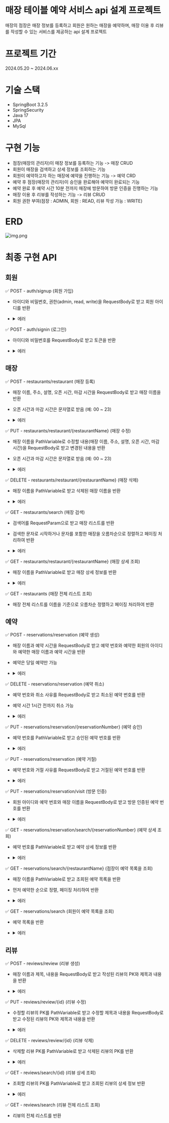 # 매장 테이블 예약 서비스 api 설계 프로젝트

매장의 점장은 매장 정보를 등록하고 회원은 원하는 매장을 예약하며, 매장 이용 후 리뷰를 작성할 수 있는 서비스를 제공하는 api 설계 프로젝트

# 프로젝트 기간

2024.05.20 ~ 2024.06.xx

# 기술 스택

- SpringBoot 3.2.5
- SpringSecurity
- Java 17
- JPA
- MySql

# 구현 기능

- 점장(매장의 관리자)이 매장 정보를 등록하는 기능 -> 매장 CRUD
- 회원이 매장을 검색하고 상세 정보를 조회하는 기능
- 회원이 예약하고자 하는 매장에 예약을 진행하는 기능 -> 예약 CRD
- 예약 후 점장(매장의 관리자)이 승인을 완료해야 예약이 완료되는 기능
- 예약 완료 후 예약 시간 10분 전까지 매장에 방문하여 방문 인증을 진행하는 기능
- 매장 이용 후 리뷰를 작성하는 기능 -> 리뷰 CRUD
- 회원 권한 부여(점장 : ADMIN, 회원 : READ, 리뷰 작성 가능 : WRITE)

# ERD

![img.png](img.png)

# 최종 구현 API

## 회원

✅ POST - auth/signup (회원 가입)

- 아이디와 비밀번호, 권한(admin, read, write)을 RequestBody로 받고 회원 아이디를 반환
- <details>
    <summary>에러</summary>

  > - 아이디 또는 비밀번호 또는 권한이 비어있을 시 400 status 코드와 에러메시지 반환
  >- 아이디가 중복인 경우 400 status 코드와 에러메시지 반환
  </details>

✅ POST - auth/signin (로그인)

- 아이디와 비밀번호를 RequestBody로 받고 토큰을 반환
- <details>
    <summary>에러</summary>

  > - 아이디 또는 비밀번호가 비어있을 시 400 status 코드와 에러메시지 반환
  >- 회원가입이 안된 아이디일 경우 400 status 코드와 에러메시지 반환
  >- 비밀번호가 다른 경우 400 status 코드와 에러메시지 반환

 </details>

## 매장

✅ POST - restaurants/restaurant (매장 등록)

- 매장 이름, 주소, 설명, 오픈 시간, 마감 시간을 RequestBody로 받고 매장 이름을 반환
- 오픈 시간과 마감 시간은 문자열로 받음 (예: 00 ~ 23)
- <details>
    <summary>에러</summary>

  > - 오픈 시간과 마감 시간이 모두 null 인 경우 24시간 운영 하지만 한 쪽만 null 인 경우 400 status 코드와 에러메시지 반환
  >- RequestBody의 필드 중 빈 문자열인 경우 400 status 코드와 에러메시지 반환
  >- 로그인을 안 했을 시 401 status 코드와 에러메시지, 권한이 없을 시 403 status 코드와 에러메시지 반환
  >- 회원이 아닌 경우 400 status 코드와 에러메시지 반환
  >- 중복된 매장 이름인 경우 400 status 코드와 에러메시지 반환

 </details>

✅ PUT - restaurants/restaurant/{restaurantName} (매장 수정)

- 매장 이름을 PathVariable로 수정할 내용(매장 이름, 주소, 설명, 오픈 시간, 마감 시간)을 RequestBody로 받고 변경된 내용을 반환
- 오픈 시간과 마감 시간은 문자열로 받음 (예: 00 ~ 23)
- <details>
    <summary>에러</summary>

  > - 오픈 시간과 마감 시간이 모두 null 인 경우 24시간 운영 하지만 한 쪽만 null 인 경우 400 status 코드와 에러메시지 반환
  >- 매장 이름이 빈 문자열인 경우 400 status 코드와 에러메시지 반환
  >- RequestBody의 필드 중 빈 문자열인 경우 400 status 코드와 에러메시지 반환
  >- 로그인을 안 했을 시 401 status 코드와 에러메시지, 권한이 없을 시 403 status 코드와 에러메시지 반환
  >- 없는 매장인 경우 400 status 코드와 에러메시지 반환
  >- 매장의 관리자가 아닌 경우 400 status 코드와 에러메시지 반환
  >- 수정할 매장의 이름이 이미 존재하는 매장인 경우 400 status 코드와 에러메시지 반환

 </details>

✅ DELETE - restaurants/restaurant/{restaurantName} (매장 삭제)

- 매장 이름을 PathVariable로 받고 삭제된 매장 이름을 반환
- <details>
    <summary>에러</summary>

  > - 매장 이름이 빈 문자열인 경우 400 status 코드와 에러메시지 반환
  >- 로그인을 안 했을 시 401 status 코드와 에러메시지, 권한이 없을 시 403 status 코드와 에러메시지 반환
  >- 없는 매장인 경우 400 status 코드와 에러메시지 반환
  >- 매장의 관리자가 아닌 경우 400 status 코드와 에러메시지 반환

 </details>

✅ GET - restaurants/search (매장 검색)

- 검색어를 RequestParam으로 받고 매장 리스트를 반환
- 검색한 문자로 시작하거나 문자를 포함한 매장을 오름차순으로 정렬하고 페이징 처리하여 반환
- <details>
    <summary>에러</summary>

  > - 검색어가 빈 문자열인 경우 400 status 코드와 에러메시지 반환

 </details>

✅ GET - restaurants/restaurant/{restaurantName} (매장 상세 조회)

- 매장 이름을 PathVariable로 받고 매장 상세 정보를 반환
- <details>
    <summary>에러</summary>

  > - 매장 이름이 빈 문자열인 경우 400 status 코드와 에러메시지 반환
  >- 없는 매장인 경우 400 status 코드와 에러메시지 반환

 </details>

✅ GET - restaurants (매장 전체 리스트 조회)

- 매장 전체 리스트를 이름을 기준으로 오름차순 정렬하고 페이징 처리하여 반환

## 예약

✅ POST - reservations/reservation (예약 생성)

- 매장 이름과 예약 시간을 RequestBody로 받고 예약 번호와 예약한 회원의 아이디와 예약한 매장 이름과 예약 시간을 반환
- 예약은 당일 예약만 가능
- <details>
    <summary>에러</summary>

  > - 로그인을 안 했을 시 401 status 코드와 에러메시지, 권한이 없을 시 403 status 코드와 에러메시지 반환
  >- 매장 이름과 예약 시간이 빈 문자열인 경우 400 status 코드와 에러메시지 반환
  >- 예약 시간이 두 자리의 숫자 형식의 문자열이 아닌 경우 400 status 코드와 에러메시지 반환
  >- 회원이 아니거나 없는 매장인 경우 400 status 코드와 에러메시지 반환
  >- 이미 같은 매장에 예약이 진행 중이라면 400 status 코드와 에러메시지 반환
  >- 현재 시간 이전 또는 매장 오픈 시간 이전 또는 매장 마감 시간 이후로 예약하려는 경우 400 status 코드와 에러메시지 반환

 </details>

✅ DELETE - reservations/reservation (예약 취소)

- 예약 번호와 취소 사유를 RequestBody로 받고 최소된 예약 번호를 반환
- 예약 시간 1시간 전까지 취소 가능
- <details>
    <summary>에러</summary>

  > - 로그인을 안 했을 시 401 status 코드와 에러메시지, 권한이 없을 시 403 status 코드와 에러메시지 반환
  >- 예약 번호 또는 취소 사유의 문자열이 빈 문자열인 경우 400 status 코드와 에러메시지 반환
  >- 예약 번호가 8자리 숫자 형식의 문자열이 아닌 경우 400 status 코드와 에러메시지 반환
  >- 회원이 아니거나 없는 예약인 경우 400 status 코드와 에러메시지 반환
  >- 이미 방문 인증 시간이 지난 경우 자동 취소 처리와 400 status 코드와 에러메시지 반환
  >- 예약한 회원과 다른 경우 400 status 코드와 에러메시지 반환
  >- 예약 1시간 전보다 이후에 취소하는 경우 400 status 코드와 에러메시지 반환

 </details>

✅ PUT - reservations/reservation/{reservationNumber} (예약 승인)

- 예약 번호를 PathVariable로 받고 승인된 예약 번호를 반환
- <details>
    <summary>에러</summary>

  > - 로그인을 안 했을 시 401 status 코드와 에러메시지, 권한이 없을 시 403 status 코드와 에러메시지 반환
  >- 예약 번호가 빈 문자열이거나 8자리 숫자 형식의 문자열이 아닌 경우 400 status 코드와 에러메시지 반환
  >- 회원이 아니거나 없는 예약인 경우 400 status 코드와 에러메시지 반환
  >- 예약한 매장의 관리자가 아닌 경우 400 status 코드와 에러메시지 반환
  >- 이미 방문 인증 시간이 지난 경우 자동 취소 처리와 400 status 코드와 에러메시지 반환

 </details>

✅ PUT - reservations/reservation (예약 거절)

- 예약 번호와 거절 사유를 RequestBody로 받고 거절된 예약 번호를 반환
- <details>
    <summary>에러</summary>

  > - 로그인을 안 했을 시 401 status 코드와 에러메시지, 권한이 없을 시 403 status 코드와 에러메시지 반환
  >- 예약 번호가 빈 문자열이거나 8자리 숫자 형식의 문자열이 아닌 경우 400 status 코드와 에러메시지 반환
  >- 거절 사유가 빈 문자열인 경우 400 status 코드와 에러메시지 반환
  >- 회원이 아니거나 없는 예약인 경우 400 status 코드와 에러메시지 반환
  >- 예약한 매장의 관리자가 아닌 경우 400 status 코드와 에러메시지 반환
  >- 이미 방문 인증 시간이 지난 경우 자동 취소 처리와 400 status 코드와 에러메시지 반환

 </details>

✅ PUT - reservations/reservation/visit (방문 인증)

- 회원 아이디와 예약 번호와 매장 이름을 RequestBody로 받고 방문 인증된 예약 번호를 반환
- <details>
    <summary>에러</summary>

  > - 예약 번호가 빈 문자열이거나 8자리 숫자 형식의 문자열이 아닌 경우 400 status 코드와 에러메시지 반환
  >- 회원 아이디 또는 매장 이름이 빈 문자열인 경우 400 status 코드와 에러메시지 반환
  >- 회원이 아니거나 없는 예약인 경우 400 status 코드와 에러메시지 반환
  >- 이미 방문 인증 시간이 지난 경우 자동 취소 처리와 400 status 코드와 에러메시지 반환
  >- 승인된 예약이 아닌 경우 400 status 코드와 에러메시지 반환
  >- 예약한 회원과 다른 경우 400 status 코드와 에러메시지 반환
  >- 예약한 매장이 아닌 경우 400 status 코드와 에러메시지 반환

 </details>

✅ GET - reservations/reservation/search/{reservationNumber} (예약 상세 조회)

- 예약 번호를 PathVariable로 받고 예약 상세 정보를 반환
- <details>
    <summary>에러</summary>

  > - 예약 번호가 빈 문자열이거나 8자리 숫자 형식의 문자열이 아닌 경우 400 status 코드와 에러메시지 반환
  >- 로그인을 안 했을 시 401 status 코드와 에러메시지, 권한이 없을 시 403 status 코드와 에러메시지 반환
  >- 회원이 아니거나 없는 예약인 경우 400 status 코드와 에러메시지 반환
  >- 관리자가 조회했을 시 예약 정보의 매장의 관리자가 아닌 경우 400 status 코드와 에러메시지 반환
  >- 회원이 조회했을 시 예약 정보의 회원이 아닌 경우 400 status 코드와 에러메시지 반환

 </details>

✅ GET - reservations/search/{restaurantName} (점장이 예약 목록을 조회)

- 매장 이름을 PathVariable로 받고 조회된 예약 목록을 반환
- 먼저 예약한 순으로 정렬, 페이징 처리하여 반환
- <details>
    <summary>에러</summary>

  > - 로그인을 안 했을 시 401 status 코드와 에러메시지, 권한이 없을 시 403 status 코드와 에러메시지 반환
  >- 매장 이름이 빈 문자열인 경우 400 status 코드와 에러메시지 반환
  >- 회원이 아니거나 없는 매장인 경우 400 status 코드와 에러메시지 반환
  >- 매장의 관리자가 아닌 경우 400 status 코드와 에러메시지 반환

 </details>

✅ GET - reservations/search (회원이 예약 목록을 조회)

- 예약 목록을 반환
- <details>
    <summary>에러</summary>

  > - 로그인을 안 했을 시 401 status 코드와 에러메시지, 권한이 없을 시 403 status 코드와 에러메시지 반환
  >- 회원이 아닌 경우 400 status 코드와 에러메시지 반환
  >- 매장의 관리자가 아닌 경우 400 status 코드와 에러메시지 반환

 </details>

## 리뷰

✅ POST - reviews/review (리뷰 생성)

- 매장 이름과 제목, 내용을 RequestBody로 받고 작성된 리뷰의 PK와 제목과 내용을 반환
- <details>
    <summary>에러</summary>

  > - 로그인을 안 했을 시 401 status 코드와 에러메시지, 권한이 없을 시 403 status 코드와 에러메시지 반환
  >- 매장 이름 또는 제목 또는 내용이 빈 문자열인 경우 400 status 코드와 에러메시지 반환
  >- 회원이 아닌 경우 또는 없는 매장인 경우 400 status 코드와 에러메시지 반환

 </details>

✅ PUT - reviews/review/{id} (리뷰 수정)

- 수정할 리뷰의 PK를 PathVariable로 받고 수정할 제목과 내용을 RequestBody로 받고 수정된 리뷰의 PK와 제목과 내용을 반환
- <details>
    <summary>에러</summary>

  > - 로그인을 안 했을 시 401 status 코드와 에러메시지, 권한이 없을 시 403 status 코드와 에러메시지 반환
  >- PK가 0 또는 음수인 경우 400 status 코드와 에러메시지 반환
  >- 제목 또는 내용이 빈 문자열인 경우 400 status 코드와 에러메시지 반환
  >- 회원이 아닌 경우 또는 없는 리뷰인 경우 400 status 코드와 에러메시지 반환
  >- 리뷰의 작성자와 다른 경우 400 status 코드와 에러메시지 반환

 </details>

✅ DELETE - reviews/review/{id} (리뷰 삭제)

- 삭제할 리뷰 PK를 PathVariable로 받고 삭제된 리뷰의 PK를 반환
- <details>
    <summary>에러</summary>

  > - 로그인을 안 했을 시 401 status 코드와 에러메시지, 권한이 없을 시 403 status 코드와 에러메시지 반환
  >- PK가 0 또는 음수인 경우 400 status 코드와 에러메시지 반환
  >- 회원이 아닌 경우 또는 없는 리뷰인 경우 400 status 코드와 에러메시지 반환
  >- 회원이 삭제하는 경우 리뷰의 작성자와 다른 경우 400 status 코드와 에러메시지 반환
  >- 관리자가 삭제하는 경우 리뷰가 작성된 매장의 관리자가 아닌 경우 400 status 코드와 에러메시지 반환

 </details>

✅ GET - reviews/search/{id} (리뷰 상세 조회)

- 조회할 리뷰의 PK를 PathVariable로 받고 조회된 리뷰의 상세 정보 반환
- <details>
    <summary>에러</summary>

  > - PK가 0 또는 음수인 경우 400 status 코드와 에러메시지 반환
  >- 없는 리뷰인 경우 400 status 코드와 에러메시지 반환

 </details>

✅ GET - reviews/search (리뷰 전체 리스트 조회)

- 리뷰의 전체 리스트를 반환
